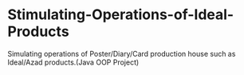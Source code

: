 # Stimulating-Operations-of-Ideal-Products
Simulating operations of Poster/Diary/Card production house such as Ideal/Azad products.(Java OOP Project)
